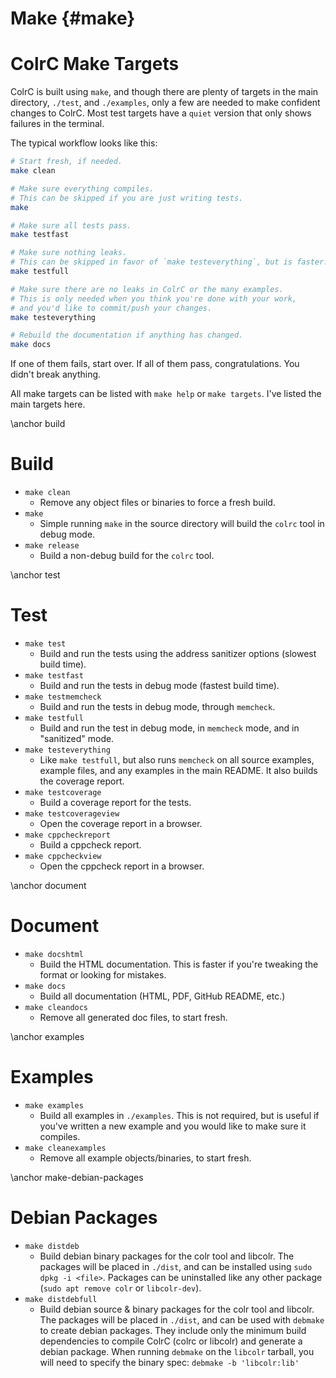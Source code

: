 # Make {#make}
# ColrC Make Targets

ColrC is built using `make`, and though there are plenty of targets in the
main directory, `./test`, and `./examples`, only a few are needed to make
confident changes to ColrC. Most test targets have a `quiet` version that
only shows failures in the terminal.

The typical workflow looks like this:
```bash
# Start fresh, if needed.
make clean

# Make sure everything compiles.
# This can be skipped if you are just writing tests.
make

# Make sure all tests pass.
make testfast

# Make sure nothing leaks.
# This can be skipped in favor of `make testeverything`, but is faster.
make testfull

# Make sure there are no leaks in ColrC or the many examples.
# This is only needed when you think you're done with your work,
# and you'd like to commit/push your changes.
make testeverything

# Rebuild the documentation if anything has changed.
make docs
```

If one of them fails, start over. If all of them pass, congratulations. You
didn't break anything.

All make targets can be listed with `make help` or `make targets`. I've listed
the main targets here.

\anchor build
# Build

- `make clean`
    - Remove any object files or binaries to force a fresh build.
- `make`
    - Simple running `make` in the source directory will build the `colrc`
    tool in debug mode.
- `make release`
    - Build a non-debug build for the `colrc` tool.

\anchor test
# Test

- `make test`
    - Build and run the tests using the address sanitizer options (slowest build time).
- `make testfast`
    - Build and run the tests in debug mode (fastest build time).
- `make testmemcheck`
    - Build and run the tests in debug mode, through `memcheck`.
- `make testfull`
    - Build and run the test in debug mode, in `memcheck` mode, and in "sanitized" mode.
- `make testeverything`
    - Like `make testfull`, but also runs `memcheck` on all source examples,
    example files, and any examples in the main README.
    It also builds the coverage report.
- `make testcoverage`
    - Build a coverage report for the tests.
- `make testcoverageview`
    - Open the coverage report in a browser.
- `make cppcheckreport`
    - Build a cppcheck report.
- `make cppcheckview`
    - Open the cppcheck report in a browser.

\anchor document
# Document

- `make docshtml`
    - Build the HTML documentation.
    This is faster if you're tweaking the format or looking for mistakes.
- `make docs`
    - Build all documentation (HTML, PDF, GitHub README, etc.)
- `make cleandocs`
    - Remove all generated doc files, to start fresh.


\anchor examples
# Examples

- `make examples`
    - Build all examples in `./examples`.
    This is not required, but is useful if you've written a new example and
    you would like to make sure it compiles.
- `make cleanexamples`
    - Remove all example objects/binaries, to start fresh.


\anchor make-debian-packages
# Debian Packages

- `make distdeb`
    - Build debian binary packages for the colr tool and libcolr.
    The packages will be placed in `./dist`, and can be installed using
    `sudo dpkg -i <file>`. Packages can be uninstalled like any other package
    (`sudo apt remove colr` or `libcolr-dev`).
- `make distdebfull`
    - Build debian source & binary packages for the colr tool and libcolr.
    The packages will be placed in `./dist`, and can be used with `debmake`
    to create debian packages.
    They include only the minimum build dependencies to compile ColrC
    (colrc or libcolr) and generate a debian package.
    When running `debmake` on the `libcolr` tarball, you will need to specify
    the binary spec: `debmake -b 'libcolr:lib'`
